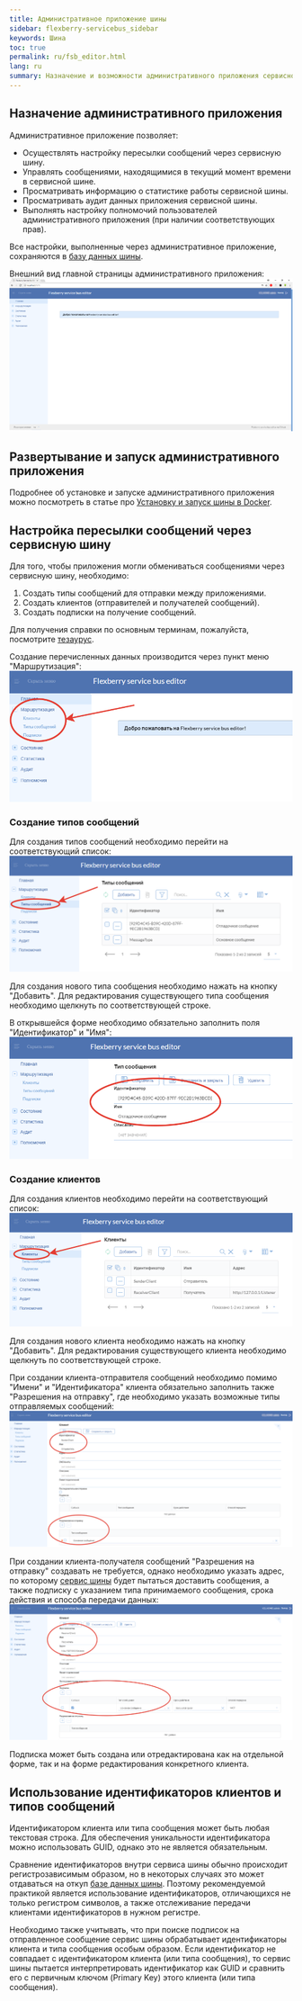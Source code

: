 ```yaml
---
title: Административное приложение шины
sidebar: flexberry-servicebus_sidebar
keywords: Шина
toc: true
permalink: ru/fsb_editor.html
lang: ru
summary: Назначение и возможности административного приложения сервисной шины.
---
```


##	Назначение административного приложения
Административное приложение позволяет:

* Осуществлять настройку пересылки сообщений через сервисную шину.
* Управлять сообщениями, находящимися в текущий момент времени в сервисной шине.
* Просматривать информацию о статистике работы сервисной шины.
* Просматривать аудит данных приложения сервисной шины.
* Выполнять настройку полномочий пользователей административного приложения (при наличии соответствующих прав).

Все настройки, выполненные через административное приложение, сохраняются в [базу данных шины](https://flexberry.github.io/ru/fsb_database.html).

Внешний вид главной страницы административного приложения:
![](/images/pages/products/flexberry-servicebus/admin-app/index.png)

##	Развертывание и запуск административного приложения
Подробнее об установке и запуске административного приложения можно посмотреть в статье про [Установку и запуск шины в Docker](https://flexberry.github.io/ru/fsb_installation.html).

##	Настройка пересылки сообщений через сервисную шину
Для того, чтобы приложения могли обмениваться сообщениями через сервисную шину, необходимо:

1. Создать типы сообщений для отправки между приложениями.
2. Создать клиентов (отправителей и получателей сообщений).
3. Создать подписки на получение сообщений.

Для получения справки по основным терминам, пожалуйста, посмотрите [тезаурус](https://flexberry.github.io/ru/fsb_thesaurus.html).

Создание перечисленных данных производится через пункт меню "Маршрутизация":
![](/images/pages/products/flexberry-servicebus/admin-app/routing.png)

###	Создание типов сообщений
Для создания типов сообщений необходимо перейти на соответствующий список:
![](/images/pages/products/flexberry-servicebus/admin-app/message-type-list.png)

Для создания нового типа сообщения необходимо нажать на кнопку "Добавить". Для редактирования существующего типа сообщения необходимо щелкнуть по соответствующей строке.

В открывшейся форме необходимо обязательно заполнить поля "Идентификатор" и "Имя":
![](/images/pages/products/flexberry-servicebus/admin-app/message-type-edit.png)

###	Создание клиентов
Для создания клиентов необходимо перейти на соответствующий список:
![](/images/pages/products/flexberry-servicebus/admin-app/clients-list.png)

Для создания нового клиента необходимо нажать на кнопку "Добавить". Для редактирования существующего клиента необходимо щелкнуть по соответствующей строке.

При создании клиента-отправителя сообщений необходимо помимо "Имени" и "Идентификатора" клиента обязательно заполнить также "Разрешения на отправку", где необходимо указать возможные типы отправляемых сообщений:
![](/images/pages/products/flexberry-servicebus/admin-app/clients-sender-edit.png)

При создании клиента-получателя сообщений "Разрешения на отправку" создавать не требуется, однако необходимо указать адрес, по которому [сервис шины](https://flexberry.github.io/ru/fsb_service.html) будет пытаться доставить сообщения, а также подписку с указанием типа принимаемого сообщения, срока действия и способа передачи данных:
![](/images/pages/products/flexberry-servicebus/admin-app/clients-receiver-edit.png)

Подписка может быть создана или отредактирована как на отдельной форме, так и на форме редактирования конкретного клиента.

##	Использование идентификаторов клиентов и типов сообщений
Идентификатором клиента или типа сообщения может быть любая текстовая строка. Для обеспечения уникальности идентификатора можно использовать GUID, однако это не является обязательным.

Сравнение идентификаторов внутри сервиса шины обычно происходит регистрозависимым образом, но в некоторых случаях это может отдаваться на откуп [базе данных шины](https://flexberry.github.io/ru/fsb_database.html). Поэтому рекомендуемой практикой является использование идентификаторов, отличающихся не только регистром символов, а также отслеживание передачи клиентами идентификаторов в нужном регистре.

Необходимо также учитывать, что при поиске подписок на отправленное сообщение сервис шины обрабатывает идентификаторы клиента и типа сообщения особым образом. Если идентификатор не совпадает с идентификатором клиента (или типа сообщения), то сервис шины пытается интерпретировать идентификатор как GUID и сравнить его с первичным ключом (Primary Key) этого клиента (или типа сообщения).
